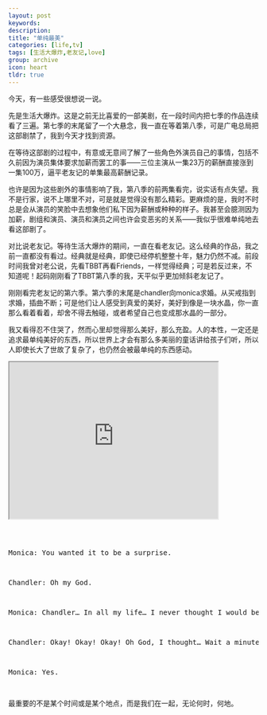 ```yaml
---
layout: post
keywords: 
description: 
title: "单纯最美"
categories: [life,tv]
tags: [生活大爆炸,老友记,love]
group: archive
icon: heart
tldr: true
---
```


今天，有一些感受很想说一说。 

先是生活大爆炸。这是之前无比喜爱的一部美剧，在一段时间内把七季的作品连续看了三遍。第七季的末尾留了一个大悬念，我一直在等着第八季，可是广电总局把这部剧禁了，我到今天才找到资源。 

在等待这部剧的过程中，有意或无意间了解了一些角色外演员自己的事情，包括不久前因为演员集体要求加薪而罢工的事——三位主演从一集23万的薪酬直接涨到一集100万，逼平老友记的单集最高薪酬记录。 

也许是因为这些剧外的事情影响了我，第八季的前两集看完，说实话有点失望。我不是行家，说不上哪里不对，可是就是觉得没有那么精彩。更麻烦的是，我时不时总是会从演员的笑脸中去想象他们私下因为薪酬或种种的样子。我甚至会臆测因为加薪，剧组和演员、演员和演员之间也许会变恶劣的关系——我似乎很难单纯地去看这部剧了。 

对比说老友记。等待生活大爆炸的期间，一直在看老友记。这么经典的作品，我之前一直都没有看过。经典就是经典，即使已经停机整整十年，魅力仍然不减。前段时间我曾对老公说，先看TBBT再看Friends，一样觉得经典；可是若反过来，不知道呢！起码刚刚看了TBBT第八季的我，天平似乎更加倾斜老友记了。 

刚刚看完老友记的第六季。第六季的末尾是chandler向monica求婚。从买戒指到求婚，插曲不断；可是他们让人感受到真爱的美好，美好到像是一块水晶，你一直那么看着看着，却舍不得去触碰，或者希望自己也变成那水晶的一部分。 

我又看得忍不住哭了，然而心里却觉得那么美好，那么充盈。人的本性，一定还是追求最单纯美好的东西，所以世界上才会有那么多美丽的童话讲给孩子们听，所以人即使长大了世故了复杂了，也仍然会被最单纯的东西感动。 

<iframe width="420" height="315"
src="http://www.youtube.com/embed/lrhbuMK50uk">
</iframe>


<highlight><pre>
<p>Monica: You wanted it to be a surprise. </p>
<p>Chandler: Oh my God. </p>
<p>Monica: Chandler… In all my life… I never thought I would be so lucky. As to…fall in love with my best…my best… There’s a reason why girls don’t do this! </p>
<p>Chandler: Okay! Okay! Okay! Oh God, I thought… Wait a minute, I-I can do this. I thought that it mattered what I said or where I said it. Then I realized the only thing that matters is that you, you make me happier than I ever thought I could be. And if you’ll let me, I will spend the rest of my life trying to make you feel the same way. Monica, will you marry me? </p>
<p>Monica: Yes. </p>
</pre></hightlight>

最重要的不是某个时间或是某个地点，而是我们在一起，无论何时，何地。 
